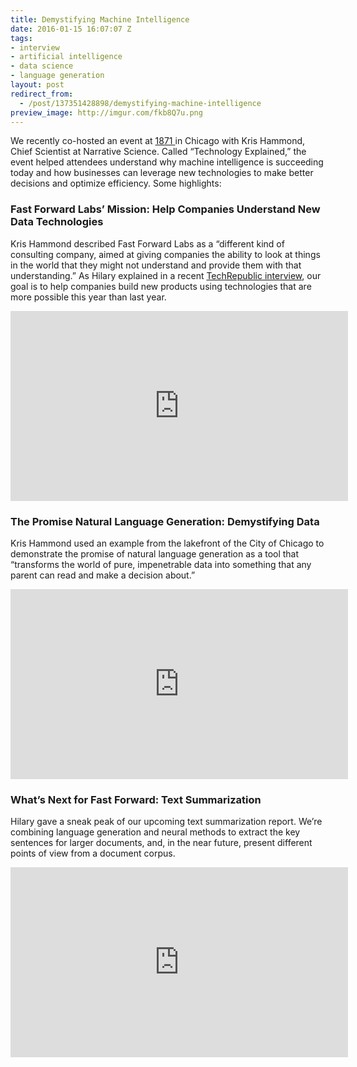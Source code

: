 ```yaml
---
title: Demystifying Machine Intelligence
date: 2016-01-15 16:07:07 Z
tags:
- interview
- artificial intelligence
- data science
- language generation
layout: post
redirect_from:
  - /post/137351428898/demystifying-machine-intelligence
preview_image: http://imgur.com/fkb8Q7u.png
---
```


<p>We recently co-hosted an event at <a href="http://www.1871.com">1871 </a>in Chicago with Kris Hammond, Chief Scientist at Narrative Science. Called “Technology Explained,” the event helped attendees understand why machine intelligence is succeeding today and how businesses can leverage new technologies to make better decisions and optimize efficiency. Some highlights: </p>

### Fast Forward Labs’ Mission: Help Companies Understand New Data Technologies

<p>Kris Hammond described Fast Forward Labs as a “different kind of consulting company, aimed at giving companies the ability to look at things in the world that they might not understand and provide them with that understanding.” As Hilary explained in a recent <a href="http://www.techrepublic.com/article/hilary-mason-fast-forward-labs-ceo-one-time-aspiring-taxi-driver-your-nerd-best-friend/">TechRepublic interview</a>, our goal is to help companies build new products using technologies that are more possible this year than last year.</p>

<div class="video-holder">
<iframe width="540" height="304" id="youtube_iframe" src="https://www.youtube.com/embed/t2P938eJC5o?feature=oembed&amp;enablejsapi=1&amp;origin=https://safe.txmblr.com&amp;wmode=opaque" frameborder="0"></iframe>

</div>

### The Promise Natural Language Generation: Demystifying Data

<p>Kris Hammond used an example from the lakefront of the City of Chicago to demonstrate the promise of natural language generation as a tool that “transforms the world of pure, impenetrable data into something that any parent can read and make a decision about.”</p>

<div class="video-holder"><iframe width="540" height="304" src="https://www.youtube.com/embed/1ynX0qZ8p9k?feature=oembed&amp;enablejsapi=1&amp;origin=https://safe.txmblr.com&amp;wmode=opaque" frameborder="0"></iframe></div>

### What’s Next for Fast Forward: Text Summarization

<p>Hilary gave a sneak peak of our upcoming text summarization report. We’re combining language generation and neural methods to extract the key sentences for larger documents, and, in the near future, present different points of view from a document corpus.</p>

<div class="video-holder">
<iframe width="540" height="304" src="https://www.youtube.com/embed/n9dqy22ow40?feature=oembed&amp;enablejsapi=1&amp;origin=https://safe.txmblr.com&amp;wmode=opaque" frameborder="0"></iframe>
</div>
